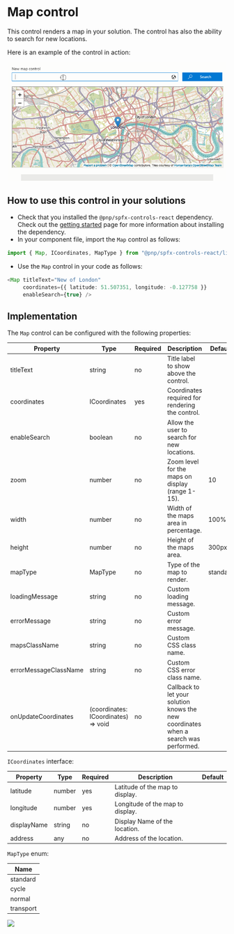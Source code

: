 # Map control

This control renders a map in your solution. The control has also the ability to search for new locations.

Here is an example of the control in action:

![Map control](../assets/map-control.gif)

## How to use this control in your solutions

- Check that you installed the `@pnp/spfx-controls-react` dependency. Check out the [getting started](../../#getting-started) page for more information about installing the dependency.
- In your component file, import the `Map` control as follows:

```TypeScript
import { Map, ICoordinates, MapType } from "@pnp/spfx-controls-react/lib/Map";
```

- Use the `Map` control in your code as follows:

```TypeScript
<Map titleText="New of London"
     coordinates={{ latitude: 51.507351, longitude: -0.127758 }}
     enableSearch={true} />
```

## Implementation

The `Map` control can be configured with the following properties:

| Property | Type | Required | Description | Default |
| ---- | ---- | ---- | ---- | ---- |
| titleText | string | no | Title label to show above the control. | |
| coordinates | ICoordinates | yes | Coordinates required for rendering the control. | |
| enableSearch | boolean | no | Allow the user to search for new locations. | |
| zoom | number | no | Zoom level for the maps on display (range 1-15). | 10 |
| width | number | no | Width of the maps area in percentage. | 100% |
| height | number | no | Height of the maps area. | 300px |
| mapType | MapType | no | Type of the map to render. | standard |
| loadingMessage | string | no | Custom loading message. | |
| errorMessage | string | no | Custom error message. | |
| mapsClassName | string | no | Custom CSS class name. | |
| errorMessageClassName | string | no | Custom CSS error class name. | |
| onUpdateCoordinates | (coordinates: ICoordinates) => void | no | Callback to let your solution knows the new coordinates when a search was performed. | |

`ICoordinates` interface:

| Property | Type | Required | Description | Default |
| ---- | ---- | ---- | ---- | ---- |
| latitude | number | yes | Latitude of the map to display. | |
| longitude | number | yes | Longitude of the map to display. | |
| displayName | string | no | Display Name of the location. | |
| address | any | no | Address of the location. | |

`MapType` enum:

| Name |
| ---- |
| standard |
| cycle |
| normal |
| transport |


![](https://telemetry.sharepointpnp.com/sp-dev-fx-controls-react/wiki/controls/Map)
